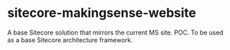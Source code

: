 # sitecore-makingsense-website
 A base Sitecore solution that mirrors the current MS site. POC. To be used as a base Sitecore architecture framework.
